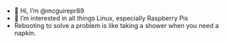 - 👋 Hi, I’m @mcguirepr89
- 👀 I’m interested in all things Linux, especially Raspberry Pis
- Rebooting to solve a problem is like taking a shower when you need a napkin.
<!---
mcguirepr89/mcguirepr89 is a ✨ special ✨ repository because its `README.md` (this file) appears on your GitHub profile.
You can click the Preview link to take a look at your changes.
--->
